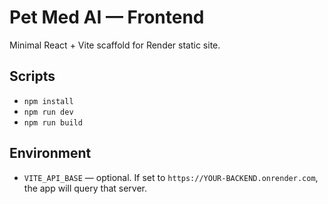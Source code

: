 # Pet Med AI — Frontend

Minimal React + Vite scaffold for Render static site.

## Scripts
- `npm install`
- `npm run dev`
- `npm run build`

## Environment
- `VITE_API_BASE` — optional. If set to `https://YOUR-BACKEND.onrender.com`, the app will query that server.
